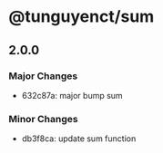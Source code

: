 # @tunguyenct/sum

## 2.0.0

### Major Changes

- 632c87a: major bump sum

### Minor Changes

- db3f8ca: update sum function
